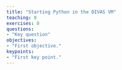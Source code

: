 ```yaml
---
title: "Starting Python in the DIVAS VM"
teaching: 0
exercises: 0
questions:
- "Key question"
objectives:
- "First objective."
keypoints:
- "First key point."
---
```

